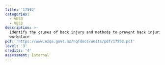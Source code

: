 ```yaml
---
title: '17592'
categories:
  - VES3
  - VES2
description: >-
  Identify the causes of back injury and methods to prevent back injuries in the
  workplace
pdf: 'https://www.nzqa.govt.nz/nqfdocs/units/pdf/17592.pdf'
level: '3'
credits: '4'
assessment: Internal
---
```



